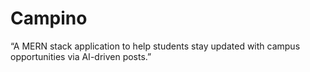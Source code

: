# Campino
“A MERN stack application to help students stay updated with campus opportunities via AI-driven posts.”
